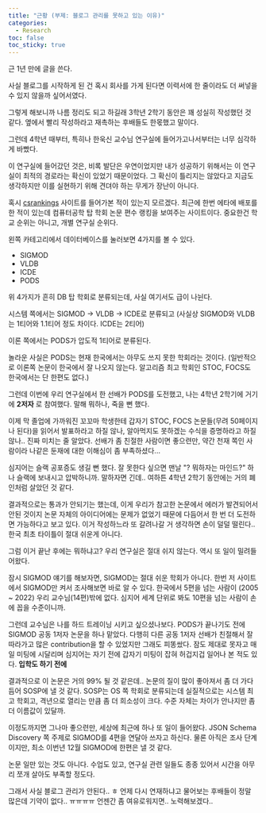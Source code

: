 ```yaml
---
title: "근황 (부제: 블로그 관리를 못하고 있는 이유)"
categories:
  - Research
toc: false
toc_sticky: true
---
```


근 1년 만에 글을 쓴다.

사실 블로그를 시작하게 된 건 혹시 회사를 가게 된다면 이력서에 한 줄이라도 더 써넣을 수 있지 않을까 싶어서였다.

그렇게 해보니까 나름 정리도 되고 하길래 3학년 2학기 동안은 꽤 성실히 작성했던 것 같다. 옆에서 빨리 작성하라고 재촉하는 후배들도 한몫했고 말이다.

그런데 4학년 때부터, 특히나 한욱신 교수님 연구실에 들어가고나서부터는 너무 심각하게 바빴다.

이 연구실에 들어갔던 것은, 비록 발단은 우연이었지만 내가 성공하기 위해서는 이 연구실이 최적의 경로라는 확신이 있었기 때문이었다. 그 확신이 틀리지는 않았다고 지금도 생각하지만 이를 실현하기 위해 견뎌야 하는 무게가 장난이 아니다.

혹시 [csrankings](http://csrankings.org/#/fromyear/2005/toyear/2021/index?all&asia) 사이트를 들어가본 적이 있는지 모르겠다. 최근에 한번 에타에 배포를 한 적이 있는데 컴퓨터공학 탑 학회 논문 편수 랭킹을 보여주는 사이트이다. 중요한건 학교 순위는 아니고, 개별 연구실 순위다.

왼쪽 카테고리에서 데이터베이스를 눌러보면 4가지를 볼 수 있다.

- SIGMOD
- VLDB
- ICDE
- PODS

위 4가지가 흔히 DB 탑 학회로 분류되는데, 사실 여기서도 급이 나뉜다.

시스템 쪽에서는 SIGMOD -> VLDB -> ICDE로 분류되고 (사실상 SIGMOD와 VLDB는 1티어와 1.1티어 정도 차이다. ICDE는 2티어)

이론 쪽에서는 PODS가 압도적 1티어로 분류된다.

놀라운 사실은 PODS는 현재 한국에서는 아무도 쓰지 못한 학회라는 것이다. (일반적으로 이론쪽 논문이 한국에서 잘 나오지 않는다. 알고리즘 최고 학회인 STOC, FOCS도 한국에서는 단 한편도 없다.)

그런데 이번에 우리 연구실에서 한 선배가 PODS를 도전했고, 나는 4학년 2학기에 거기에 **2저자** 로 참여했다. 말해 뭐하나, 죽을 뻔 했다.

이제 막 졸업에 가까워진 꼬꼬마 학생한테 갑자기 STOC, FOCS 논문들(무려 50페이지나 된다)을 읽어서 발표하라고 하질 않나, 알아먹지도 못하겠는 수식을 증명하라고 하질 않나.. 진짜 미치는 줄 알았다. 선배가 좀 친절한 사람이면 좋으련만, 약간 천재 쪽인 사람이라 나같은 둔재에 대한 이해심이 좀 부족하셨다...

심지어는 슬랙 공포증도 생길 뻔 했다. 잘 못한다 싶으면 맨날 "? 뭐하자는 마인드?" 하나 슬랙에 보내시고 압박하니까. 말하자면 긴데.. 여하튼 4학년 2학기 동안에는 거의 폐인처럼 살았던 것 같다. 

결과적으로는 통과가 안되기는 했는데, 이게 우리가 참고한 논문에서 에러가 발견되어서 안된 것이지 논문 자체의 아이디어에는 문제가 없었기 때문에 다듬어서 한 번 더 도전하면 가능하다고 보고 있다. 이거 작성하느라 또 갈려나갈 거 생각하면 손이 덜덜 떨린다.. 한국 최초 타이틀이 절대 쉬운게 아니다.

그럼 이거 끝난 후에는 뭐하냐고? 우리 연구실은 절대 쉬지 않는다. 역시 또 일이 밀려들어왔다.

잠시 SIGMOD 얘기를 해보자면, SIGMOD는 절대 쉬운 학회가 아니다. 한번 저 사이트에서 SIGMOD만 켜서 조사해보면 바로 알 수 있다. 한국에서 5편을 넘는 사람이 (2005 ~ 2022) 우리 교수님(14편)밖에 없다. 심지어 세계 단위로 봐도 10편을 넘는 사람이 손에 꼽을 수준이니까.

그런데 교수님은 나를 하드 트레이닝 시키고 싶으셨나보다. PODS가 끝나기도 전에 SIGMOD 공동 1저자 논문을 하나 맡았다. 다행히 다른 공동 1저자 선배가 친절해서 잘 따라가고 많은 contribution을 할 수 있었지만 그래도 피똥쌌다. 잠도 제대로 못자고 매일 미팅에 시달리며 심지어는 자기 전에 갑자기 미팅이 잡혀 허겁지겁 일어나 본 적도 있다. **입학도 하기 전에**

결과적으로 이 논문은 거의 99% 될 것 같은데.. 논문의 질이 많이 좋아져서 좀 더 가다듬어 SOSP에 낼 것 같다. SOSP는 OS 쪽 학회로 분류되는데 실질적으로는 시스템 최고 학회고, 격년으로 열리는 만큼 좀 더 희소성이 크다. 수준 자체는 차이가 안나지만 좀 더 이름값이 있달까.

이정도까지면 그나마 좋으련만, 세상에 최근에 하나 또 일이 들어왔다. JSON Schema Discovery 쪽 주제로 SIGMOD를 4편을 연달아 쓰자고 하신다. 물론 아직은 조사 단계이지만, 최소 이번년 12월 SIGMOD에 한편은 낼 것 같다.

논문 일만 있는 것도 아니다. 수업도 있고, 연구실 관련 일들도 종종 있어서 시간을 아무리 쪼개 살아도 부족할 정도다.

그래서 사실 블로그 관리가 안된다.. ㅎ 언제 다시 연재하냐고 물어보는 후배들이 정말 많은데 기약이 없다.. ㅠㅠㅠㅠ 언젠간 좀 여유로워지면.. 노력해보겠다..
